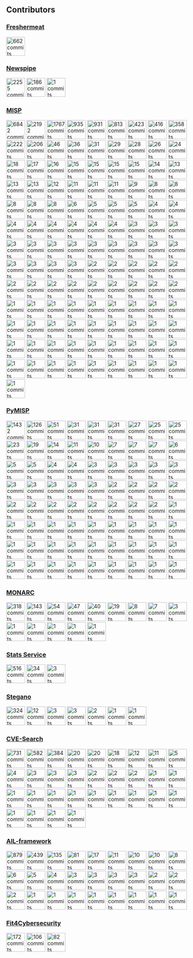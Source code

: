 

## Contributors

### [Freshermeat](https://sr.ht/~cedric/freshermeat)

<!-- contributors-freshermeat starts -->
<a href="https://github.com/cedricbonhomme"><img src="https://avatars.githubusercontent.com/u/465400?s=100&v=4" title="662 commits" width="50px" /></a>
<!-- contributors-freshermeat ends -->


### [Newspipe](https://sr.ht/~cedric/newspipe)

<!-- contributors-newspipe starts -->
<a href="https://github.com/cedricbonhomme"><img src="https://avatars.githubusercontent.com/u/465400?s=100&v=4" title="2255 commits" width="50px" /></a>
<a href="https://github.com/jaesivsm"><img src="https://avatars.githubusercontent.com/u/1969240?s=100&v=4" title="186 commits" width="50px" /></a>
<a href="https://github.com/EdwardBetts"><img src="https://avatars.githubusercontent.com/u/3818?s=100&v=4" title="1 commits" width="50px" /></a>
<!-- contributors-newspipe ends -->


### [MISP](https://github.com/MISP/MISP)

<!-- contributors-MISP starts -->
<a href="https://github.com/iglocska"><img src="https://avatars.githubusercontent.com/u/3668672?s=100&v=4" title="6842 commits" width="50px" /></a>
<a href="https://github.com/mokaddem"><img src="https://avatars.githubusercontent.com/u/6977223?s=100&v=4" title="2192 commits" width="50px" /></a>
<a href="https://github.com/chrisr3d"><img src="https://avatars.githubusercontent.com/u/16307976?s=100&v=4" title="1767 commits" width="50px" /></a>
<a href="https://github.com/adulau"><img src="https://avatars.githubusercontent.com/u/3309?s=100&v=4" title="935 commits" width="50px" /></a>
<a href="https://github.com/JakubOnderka"><img src="https://avatars.githubusercontent.com/u/163343?s=100&v=4" title="931 commits" width="50px" /></a>
<a href="https://github.com/SteveClement"><img src="https://avatars.githubusercontent.com/u/362025?s=100&v=4" title="813 commits" width="50px" /></a>
<a href="https://github.com/noud"><img src="https://avatars.githubusercontent.com/u/1333629?s=100&v=4" title="423 commits" width="50px" /></a>
<a href="https://github.com/cvandeplas"><img src="https://avatars.githubusercontent.com/u/1073662?s=100&v=4" title="416 commits" width="50px" /></a>
<a href="https://github.com/Rafiot"><img src="https://avatars.githubusercontent.com/u/248875?s=100&v=4" title="358 commits" width="50px" /></a>
<a href="https://github.com/rotanid"><img src="https://avatars.githubusercontent.com/u/654617?s=100&v=4" title="222 commits" width="50px" /></a>
<a href="https://github.com/RichieB2B"><img src="https://avatars.githubusercontent.com/u/1461970?s=100&v=4" title="206 commits" width="50px" /></a>
<a href="https://github.com/FloatingGhost"><img src="https://avatars.githubusercontent.com/u/4086403?s=100&v=4" title="46 commits" width="50px" /></a>
<a href="https://github.com/vpiserchia"><img src="https://avatars.githubusercontent.com/u/2363618?s=100&v=4" title="36 commits" width="50px" /></a>
<a href="https://github.com/deresz"><img src="https://avatars.githubusercontent.com/u/2729811?s=100&v=4" title="31 commits" width="50px" /></a>
<a href="https://github.com/cristianbell"><img src="https://avatars.githubusercontent.com/u/13049554?s=100&v=4" title="29 commits" width="50px" /></a>
<a href="https://github.com/4ekin"><img src="https://avatars.githubusercontent.com/u/2716639?s=100&v=4" title="28 commits" width="50px" /></a>
<a href="https://github.com/zaphodef"><img src="https://avatars.githubusercontent.com/u/18658828?s=100&v=4" title="26 commits" width="50px" /></a>
<a href="https://github.com/sfossen"><img src="https://avatars.githubusercontent.com/u/26934?s=100&v=4" title="24 commits" width="50px" /></a>
<a href="https://github.com/elhoim"><img src="https://avatars.githubusercontent.com/u/178521?s=100&v=4" title="18 commits" width="50px" /></a>
<a href="https://github.com/stricaud"><img src="https://avatars.githubusercontent.com/u/956069?s=100&v=4" title="17 commits" width="50px" /></a>
<a href="https://github.com/cedricbonhomme"><img src="https://avatars.githubusercontent.com/u/465400?s=100&v=4" title="16 commits" width="50px" /></a>
<a href="https://github.com/pettai"><img src="https://avatars.githubusercontent.com/u/3317462?s=100&v=4" title="15 commits" width="50px" /></a>
<a href="https://github.com/obert01"><img src="https://avatars.githubusercontent.com/u/6752874?s=100&v=4" title="15 commits" width="50px" /></a>
<a href="https://github.com/kscheetz"><img src="https://avatars.githubusercontent.com/u/7916199?s=100&v=4" title="15 commits" width="50px" /></a>
<a href="https://github.com/capile"><img src="https://avatars.githubusercontent.com/u/3648974?s=100&v=4" title="15 commits" width="50px" /></a>
<a href="https://github.com/jezkerwin"><img src="https://avatars.githubusercontent.com/u/1779665?s=100&v=4" title="14 commits" width="50px" /></a>
<a href="https://github.com/tomking2"><img src="https://avatars.githubusercontent.com/u/15731689?s=100&v=4" title="13 commits" width="50px" /></a>
<a href="https://github.com/cudeso"><img src="https://avatars.githubusercontent.com/u/256028?s=100&v=4" title="13 commits" width="50px" /></a>
<a href="https://github.com/aaronkaplan"><img src="https://avatars.githubusercontent.com/u/750019?s=100&v=4" title="13 commits" width="50px" /></a>
<a href="https://github.com/devnull-"><img src="https://avatars.githubusercontent.com/u/9305238?s=100&v=4" title="12 commits" width="50px" /></a>
<a href="https://github.com/Aks6193"><img src="https://avatars.githubusercontent.com/u/25454459?s=100&v=4" title="11 commits" width="50px" /></a>
<a href="https://github.com/jaegeral"><img src="https://avatars.githubusercontent.com/u/741037?s=100&v=4" title="11 commits" width="50px" /></a>
<a href="https://github.com/Xen0ph0n"><img src="https://avatars.githubusercontent.com/u/2313682?s=100&v=4" title="11 commits" width="50px" /></a>
<a href="https://github.com/ppanero"><img src="https://avatars.githubusercontent.com/u/6756943?s=100&v=4" title="9 commits" width="50px" /></a>
<a href="https://github.com/Golbark"><img src="https://avatars.githubusercontent.com/u/9538017?s=100&v=4" title="8 commits" width="50px" /></a>
<a href="https://github.com/kallix"><img src="https://avatars.githubusercontent.com/u/5512987?s=100&v=4" title="8 commits" width="50px" /></a>
<a href="https://github.com/deloittem"><img src="https://avatars.githubusercontent.com/u/14250017?s=100&v=4" title="8 commits" width="50px" /></a>
<a href="https://github.com/I-am-Sherlocked"><img src="https://avatars.githubusercontent.com/u/10660968?s=100&v=4" title="8 commits" width="50px" /></a>
<a href="https://github.com/ics"><img src="https://avatars.githubusercontent.com/u/108238?s=100&v=4" title="8 commits" width="50px" /></a>
<a href="https://github.com/FafnerKeyZee"><img src="https://avatars.githubusercontent.com/u/11160904?s=100&v=4" title="6 commits" width="50px" /></a>
<a href="https://github.com/challs"><img src="https://avatars.githubusercontent.com/u/3266094?s=100&v=4" title="5 commits" width="50px" /></a>
<a href="https://github.com/WaryWolf"><img src="https://avatars.githubusercontent.com/u/2182088?s=100&v=4" title="5 commits" width="50px" /></a>
<a href="https://github.com/pugilist"><img src="https://avatars.githubusercontent.com/u/4551980?s=100&v=4" title="5 commits" width="50px" /></a>
<a href="https://github.com/rmkml"><img src="https://avatars.githubusercontent.com/u/10365727?s=100&v=4" title="4 commits" width="50px" /></a>
<a href="https://github.com/coolacid"><img src="https://avatars.githubusercontent.com/u/1091410?s=100&v=4" title="4 commits" width="50px" /></a>
<a href="https://github.com/Applenice"><img src="https://avatars.githubusercontent.com/u/30207614?s=100&v=4" title="4 commits" width="50px" /></a>
<a href="https://github.com/JanSkalny"><img src="https://avatars.githubusercontent.com/u/5883407?s=100&v=4" title="4 commits" width="50px" /></a>
<a href="https://github.com/garanews"><img src="https://avatars.githubusercontent.com/u/16938405?s=100&v=4" title="4 commits" width="50px" /></a>
<a href="https://github.com/0xiso"><img src="https://avatars.githubusercontent.com/u/6024009?s=100&v=4" title="4 commits" width="50px" /></a>
<a href="https://github.com/3c7"><img src="https://avatars.githubusercontent.com/u/2846609?s=100&v=4" title="4 commits" width="50px" /></a>
<a href="https://github.com/truckydev"><img src="https://avatars.githubusercontent.com/u/17462115?s=100&v=4" title="4 commits" width="50px" /></a>
<a href="https://github.com/legoguy1000"><img src="https://avatars.githubusercontent.com/u/13125104?s=100&v=4" title="3 commits" width="50px" /></a>
<a href="https://github.com/gallypette"><img src="https://avatars.githubusercontent.com/u/329725?s=100&v=4" title="3 commits" width="50px" /></a>
<a href="https://github.com/liviuvalsan"><img src="https://avatars.githubusercontent.com/u/20833632?s=100&v=4" title="3 commits" width="50px" /></a>
<a href="https://github.com/chkp-aliaksandrt"><img src="https://avatars.githubusercontent.com/u/37109189?s=100&v=4" title="3 commits" width="50px" /></a>
<a href="https://github.com/eCrimeLabs"><img src="https://avatars.githubusercontent.com/u/14878613?s=100&v=4" title="3 commits" width="50px" /></a>
<a href="https://github.com/dawid-czarnecki"><img src="https://avatars.githubusercontent.com/u/17339154?s=100&v=4" title="3 commits" width="50px" /></a>
<a href="https://github.com/Lastpixl"><img src="https://avatars.githubusercontent.com/u/123660?s=100&v=4" title="3 commits" width="50px" /></a>
<a href="https://github.com/MattCarothers"><img src="https://avatars.githubusercontent.com/u/4381389?s=100&v=4" title="3 commits" width="50px" /></a>
<a href="https://github.com/jeromeleonard"><img src="https://avatars.githubusercontent.com/u/10532879?s=100&v=4" title="3 commits" width="50px" /></a>
<a href="https://github.com/milankowww"><img src="https://avatars.githubusercontent.com/u/16960843?s=100&v=4" title="3 commits" width="50px" /></a>
<a href="https://github.com/Delta-Sierra"><img src="https://avatars.githubusercontent.com/u/17081497?s=100&v=4" title="3 commits" width="50px" /></a>
<a href="https://github.com/panzertime"><img src="https://avatars.githubusercontent.com/u/6854027?s=100&v=4" title="3 commits" width="50px" /></a>
<a href="https://github.com/stinnux"><img src="https://avatars.githubusercontent.com/u/17176113?s=100&v=4" title="3 commits" width="50px" /></a>
<a href="https://github.com/squioc"><img src="https://avatars.githubusercontent.com/u/280824?s=100&v=4" title="3 commits" width="50px" /></a>
<a href="https://github.com/birdy42"><img src="https://avatars.githubusercontent.com/u/825492?s=100&v=4" title="3 commits" width="50px" /></a>
<a href="https://github.com/wllm-rbnt"><img src="https://avatars.githubusercontent.com/u/11647900?s=100&v=4" title="3 commits" width="50px" /></a>
<a href="https://github.com/Wachizungu"><img src="https://avatars.githubusercontent.com/u/9868873?s=100&v=4" title="2 commits" width="50px" /></a>
<a href="https://github.com/imidoriya"><img src="https://avatars.githubusercontent.com/u/45568592?s=100&v=4" title="2 commits" width="50px" /></a>
<a href="https://github.com/raw-data"><img src="https://avatars.githubusercontent.com/u/29753218?s=100&v=4" title="2 commits" width="50px" /></a>
<a href="https://github.com/juju4"><img src="https://avatars.githubusercontent.com/u/1300844?s=100&v=4" title="2 commits" width="50px" /></a>
<a href="https://github.com/edhoedt"><img src="https://avatars.githubusercontent.com/u/2240352?s=100&v=4" title="2 commits" width="50px" /></a>
<a href="https://github.com/sim0nx"><img src="https://avatars.githubusercontent.com/u/1769773?s=100&v=4" title="2 commits" width="50px" /></a>
<a href="https://github.com/nikofil"><img src="https://avatars.githubusercontent.com/u/5767669?s=100&v=4" title="2 commits" width="50px" /></a>
<a href="https://github.com/axpatito"><img src="https://avatars.githubusercontent.com/u/3860649?s=100&v=4" title="2 commits" width="50px" /></a>
<a href="https://github.com/netjinho"><img src="https://avatars.githubusercontent.com/u/11476054?s=100&v=4" title="2 commits" width="50px" /></a>
<a href="https://github.com/kalyparker"><img src="https://avatars.githubusercontent.com/u/12010905?s=100&v=4" title="2 commits" width="50px" /></a>
<a href="https://github.com/jonas-koeritz"><img src="https://avatars.githubusercontent.com/u/6485387?s=100&v=4" title="2 commits" width="50px" /></a>
<a href="https://github.com/treyka"><img src="https://avatars.githubusercontent.com/u/630301?s=100&v=4" title="2 commits" width="50px" /></a>
<a href="https://github.com/kirzaks"><img src="https://avatars.githubusercontent.com/u/17720113?s=100&v=4" title="2 commits" width="50px" /></a>
<a href="https://github.com/abulhol"><img src="https://avatars.githubusercontent.com/u/4851778?s=100&v=4" title="2 commits" width="50px" /></a>
<a href="https://github.com/marjatech"><img src="https://avatars.githubusercontent.com/u/72734273?s=100&v=4" title="1 commits" width="50px" /></a>
<a href="https://github.com/folbricht-stripe"><img src="https://avatars.githubusercontent.com/u/74916780?s=100&v=4" title="1 commits" width="50px" /></a>
<a href="https://github.com/korrosivesec"><img src="https://avatars.githubusercontent.com/u/1944268?s=100&v=4" title="1 commits" width="50px" /></a>
<a href="https://github.com/jtdroste"><img src="https://avatars.githubusercontent.com/u/734161?s=100&v=4" title="1 commits" width="50px" /></a>
<a href="https://github.com/vaclavbartos"><img src="https://avatars.githubusercontent.com/u/14043164?s=100&v=4" title="1 commits" width="50px" /></a>
<a href="https://github.com/VVX7"><img src="https://avatars.githubusercontent.com/u/46228229?s=100&v=4" title="1 commits" width="50px" /></a>
<a href="https://github.com/willurbanski"><img src="https://avatars.githubusercontent.com/u/57372819?s=100&v=4" title="1 commits" width="50px" /></a>
<a href="https://github.com/ag-michael"><img src="https://avatars.githubusercontent.com/u/39683291?s=100&v=4" title="1 commits" width="50px" /></a>
<a href="https://github.com/tweemeterjop"><img src="https://avatars.githubusercontent.com/u/3155112?s=100&v=4" title="1 commits" width="50px" /></a>
<a href="https://github.com/iwitz"><img src="https://avatars.githubusercontent.com/u/19936089?s=100&v=4" title="1 commits" width="50px" /></a>
<a href="https://github.com/andir"><img src="https://avatars.githubusercontent.com/u/638836?s=100&v=4" title="1 commits" width="50px" /></a>
<a href="https://github.com/Sh3idan"><img src="https://avatars.githubusercontent.com/u/37596668?s=100&v=4" title="1 commits" width="50px" /></a>
<a href="https://github.com/ruiwen"><img src="https://avatars.githubusercontent.com/u/307558?s=100&v=4" title="1 commits" width="50px" /></a>
<a href="https://github.com/rommelfs"><img src="https://avatars.githubusercontent.com/u/274748?s=100&v=4" title="1 commits" width="50px" /></a>
<a href="https://github.com/pbolduc-work"><img src="https://avatars.githubusercontent.com/u/62303150?s=100&v=4" title="1 commits" width="50px" /></a>
<a href="https://github.com/crford"><img src="https://avatars.githubusercontent.com/u/34066604?s=100&v=4" title="1 commits" width="50px" /></a>
<a href="https://github.com/lhirlimann"><img src="https://avatars.githubusercontent.com/u/415751?s=100&v=4" title="1 commits" width="50px" /></a>
<a href="https://github.com/droe"><img src="https://avatars.githubusercontent.com/u/749226?s=100&v=4" title="1 commits" width="50px" /></a>
<a href="https://github.com/cryptba1"><img src="https://avatars.githubusercontent.com/u/39135076?s=100&v=4" title="1 commits" width="50px" /></a>
<a href="https://github.com/stephengroat"><img src="https://avatars.githubusercontent.com/u/1159138?s=100&v=4" title="1 commits" width="50px" /></a>
<a href="https://github.com/g7"><img src="https://avatars.githubusercontent.com/u/92799?s=100&v=4" title="1 commits" width="50px" /></a>
<a href="https://github.com/jurg"><img src="https://avatars.githubusercontent.com/u/255318?s=100&v=4" title="1 commits" width="50px" /></a>
<a href="https://github.com/mogods"><img src="https://avatars.githubusercontent.com/u/20953483?s=100&v=4" title="1 commits" width="50px" /></a>
<a href="https://github.com/tsgsecops"><img src="https://avatars.githubusercontent.com/u/32331867?s=100&v=4" title="1 commits" width="50px" /></a>
<a href="https://github.com/SHSauler"><img src="https://avatars.githubusercontent.com/u/8420509?s=100&v=4" title="1 commits" width="50px" /></a>
<a href="https://github.com/kajogo777"><img src="https://avatars.githubusercontent.com/u/10531031?s=100&v=4" title="1 commits" width="50px" /></a>
<a href="https://github.com/rmarsollier"><img src="https://avatars.githubusercontent.com/u/16244397?s=100&v=4" title="1 commits" width="50px" /></a>
<a href="https://github.com/kx499"><img src="https://avatars.githubusercontent.com/u/3334810?s=100&v=4" title="1 commits" width="50px" /></a>
<a href="https://github.com/BenDrysdale"><img src="https://avatars.githubusercontent.com/u/7750798?s=100&v=4" title="1 commits" width="50px" /></a>
<a href="https://github.com/TheDr1ver"><img src="https://avatars.githubusercontent.com/u/6147794?s=100&v=4" title="1 commits" width="50px" /></a>
<a href="https://github.com/peasead"><img src="https://avatars.githubusercontent.com/u/7442091?s=100&v=4" title="1 commits" width="50px" /></a>
<a href="https://github.com/gitter-badger"><img src="https://avatars.githubusercontent.com/u/8518239?s=100&v=4" title="1 commits" width="50px" /></a>
<a href="https://github.com/Deventual"><img src="https://avatars.githubusercontent.com/u/7035285?s=100&v=4" title="1 commits" width="50px" /></a>
<a href="https://github.com/koenigswinter"><img src="https://avatars.githubusercontent.com/u/381256?s=100&v=4" title="1 commits" width="50px" /></a>
<a href="https://github.com/nullprobe"><img src="https://avatars.githubusercontent.com/u/2757396?s=100&v=4" title="1 commits" width="50px" /></a>
<a href="https://github.com/bemre"><img src="https://avatars.githubusercontent.com/u/51360?s=100&v=4" title="1 commits" width="50px" /></a>
<a href="https://github.com/remg427"><img src="https://avatars.githubusercontent.com/u/5524371?s=100&v=4" title="1 commits" width="50px" /></a>
<!-- contributors-MISP ends -->


### [PyMISP](https://github.com/MISP/PyMISP)

<!-- contributors-PyMISP starts -->
<a href="https://github.com/Rafiot"><img src="https://avatars.githubusercontent.com/u/248875?s=100&v=4" title="1432 commits" width="50px" /></a>
<a href="https://github.com/adulau"><img src="https://avatars.githubusercontent.com/u/3309?s=100&v=4" title="126 commits" width="50px" /></a>
<a href="https://github.com/Delta-Sierra"><img src="https://avatars.githubusercontent.com/u/17081497?s=100&v=4" title="51 commits" width="50px" /></a>
<a href="https://github.com/mokaddem"><img src="https://avatars.githubusercontent.com/u/6977223?s=100&v=4" title="31 commits" width="50px" /></a>
<a href="https://github.com/VincentFalc"><img src="https://avatars.githubusercontent.com/u/39620263?s=100&v=4" title="31 commits" width="50px" /></a>
<a href="https://github.com/FloatingGhost"><img src="https://avatars.githubusercontent.com/u/4086403?s=100&v=4" title="31 commits" width="50px" /></a>
<a href="https://github.com/cudeso"><img src="https://avatars.githubusercontent.com/u/256028?s=100&v=4" title="27 commits" width="50px" /></a>
<a href="https://github.com/tomking2"><img src="https://avatars.githubusercontent.com/u/15731689?s=100&v=4" title="25 commits" width="50px" /></a>
<a href="https://github.com/iglocska"><img src="https://avatars.githubusercontent.com/u/3668672?s=100&v=4" title="25 commits" width="50px" /></a>
<a href="https://github.com/cvandeplas"><img src="https://avatars.githubusercontent.com/u/1073662?s=100&v=4" title="23 commits" width="50px" /></a>
<a href="https://github.com/SteveClement"><img src="https://avatars.githubusercontent.com/u/362025?s=100&v=4" title="19 commits" width="50px" /></a>
<a href="https://github.com/JakubOnderka"><img src="https://avatars.githubusercontent.com/u/163343?s=100&v=4" title="14 commits" width="50px" /></a>
<a href="https://github.com/VVX7"><img src="https://avatars.githubusercontent.com/u/46228229?s=100&v=4" title="11 commits" width="50px" /></a>
<a href="https://github.com/RichieB2B"><img src="https://avatars.githubusercontent.com/u/1461970?s=100&v=4" title="10 commits" width="50px" /></a>
<a href="https://github.com/mback2k"><img src="https://avatars.githubusercontent.com/u/231943?s=100&v=4" title="7 commits" width="50px" /></a>
<a href="https://github.com/3c7"><img src="https://avatars.githubusercontent.com/u/2846609?s=100&v=4" title="7 commits" width="50px" /></a>
<a href="https://github.com/c-goes"><img src="https://avatars.githubusercontent.com/u/23212798?s=100&v=4" title="7 commits" width="50px" /></a>
<a href="https://github.com/wagner-certat"><img src="https://avatars.githubusercontent.com/u/25031221?s=100&v=4" title="6 commits" width="50px" /></a>
<a href="https://github.com/nbareil"><img src="https://avatars.githubusercontent.com/u/115087?s=100&v=4" title="5 commits" width="50px" /></a>
<a href="https://github.com/jaegeral"><img src="https://avatars.githubusercontent.com/u/741037?s=100&v=4" title="5 commits" width="50px" /></a>
<a href="https://github.com/paalbra"><img src="https://avatars.githubusercontent.com/u/265215?s=100&v=4" title="4 commits" width="50px" /></a>
<a href="https://github.com/sthagen"><img src="https://avatars.githubusercontent.com/u/450800?s=100&v=4" title="4 commits" width="50px" /></a>
<a href="https://github.com/seamustuohy"><img src="https://avatars.githubusercontent.com/u/1226247?s=100&v=4" title="3 commits" width="50px" /></a>
<a href="https://github.com/turtlefac3"><img src="https://avatars.githubusercontent.com/u/55850580?s=100&v=4" title="3 commits" width="50px" /></a>
<a href="https://github.com/chrisr3d"><img src="https://avatars.githubusercontent.com/u/16307976?s=100&v=4" title="3 commits" width="50px" /></a>
<a href="https://github.com/sim0nx"><img src="https://avatars.githubusercontent.com/u/1769773?s=100&v=4" title="3 commits" width="50px" /></a>
<a href="https://github.com/netjinho"><img src="https://avatars.githubusercontent.com/u/11476054?s=100&v=4" title="3 commits" width="50px" /></a>
<a href="https://github.com/korrosivesec"><img src="https://avatars.githubusercontent.com/u/1944268?s=100&v=4" title="3 commits" width="50px" /></a>
<a href="https://github.com/raw-data"><img src="https://avatars.githubusercontent.com/u/29753218?s=100&v=4" title="3 commits" width="50px" /></a>
<a href="https://github.com/bernhl"><img src="https://avatars.githubusercontent.com/u/15350042?s=100&v=4" title="3 commits" width="50px" /></a>
<a href="https://github.com/rmarsollier"><img src="https://avatars.githubusercontent.com/u/16244397?s=100&v=4" title="3 commits" width="50px" /></a>
<a href="https://github.com/jbremer"><img src="https://avatars.githubusercontent.com/u/1148773?s=100&v=4" title="3 commits" width="50px" /></a>
<a href="https://github.com/remydewa"><img src="https://avatars.githubusercontent.com/u/53039170?s=100&v=4" title="2 commits" width="50px" /></a>
<a href="https://github.com/chrisinmtown"><img src="https://avatars.githubusercontent.com/u/10234212?s=100&v=4" title="2 commits" width="50px" /></a>
<a href="https://github.com/garanews"><img src="https://avatars.githubusercontent.com/u/16938405?s=100&v=4" title="2 commits" width="50px" /></a>
<a href="https://github.com/kovacsbalu"><img src="https://avatars.githubusercontent.com/u/3726055?s=100&v=4" title="2 commits" width="50px" /></a>
<a href="https://github.com/t3llf1r"><img src="https://avatars.githubusercontent.com/u/75361572?s=100&v=4" title="2 commits" width="50px" /></a>
<a href="https://github.com/cipherlock"><img src="https://avatars.githubusercontent.com/u/33454995?s=100&v=4" title="2 commits" width="50px" /></a>
<a href="https://github.com/aparriel"><img src="https://avatars.githubusercontent.com/u/28621435?s=100&v=4" title="2 commits" width="50px" /></a>
<a href="https://github.com/PaulSec"><img src="https://avatars.githubusercontent.com/u/4060683?s=100&v=4" title="2 commits" width="50px" /></a>
<a href="https://github.com/squioc"><img src="https://avatars.githubusercontent.com/u/280824?s=100&v=4" title="2 commits" width="50px" /></a>
<a href="https://github.com/plutec"><img src="https://avatars.githubusercontent.com/u/444620?s=100&v=4" title="2 commits" width="50px" /></a>
<a href="https://github.com/TheDr1ver"><img src="https://avatars.githubusercontent.com/u/6147794?s=100&v=4" title="2 commits" width="50px" /></a>
<a href="https://github.com/grolinet"><img src="https://avatars.githubusercontent.com/u/14868599?s=100&v=4" title="2 commits" width="50px" /></a>
<a href="https://github.com/nighttardis"><img src="https://avatars.githubusercontent.com/u/12703968?s=100&v=4" title="1 commits" width="50px" /></a>
<a href="https://github.com/kuselfu"><img src="https://avatars.githubusercontent.com/u/72789379?s=100&v=4" title="1 commits" width="50px" /></a>
<a href="https://github.com/pudo"><img src="https://avatars.githubusercontent.com/u/41628?s=100&v=4" title="1 commits" width="50px" /></a>
<a href="https://github.com/imidoriya"><img src="https://avatars.githubusercontent.com/u/45568592?s=100&v=4" title="1 commits" width="50px" /></a>
<a href="https://github.com/ninoseki"><img src="https://avatars.githubusercontent.com/u/291028?s=100&v=4" title="1 commits" width="50px" /></a>
<a href="https://github.com/Shortfinga"><img src="https://avatars.githubusercontent.com/u/5101414?s=100&v=4" title="1 commits" width="50px" /></a>
<a href="https://github.com/ancailliau"><img src="https://avatars.githubusercontent.com/u/28399?s=100&v=4" title="1 commits" width="50px" /></a>
<a href="https://github.com/0xThiebaut"><img src="https://avatars.githubusercontent.com/u/46688461?s=100&v=4" title="1 commits" width="50px" /></a>
<a href="https://github.com/github-pba"><img src="https://avatars.githubusercontent.com/u/50981940?s=100&v=4" title="1 commits" width="50px" /></a>
<a href="https://github.com/Wachizungu"><img src="https://avatars.githubusercontent.com/u/9868873?s=100&v=4" title="1 commits" width="50px" /></a>
<a href="https://github.com/dawid-czarnecki"><img src="https://avatars.githubusercontent.com/u/17339154?s=100&v=4" title="1 commits" width="50px" /></a>
<a href="https://github.com/juju4"><img src="https://avatars.githubusercontent.com/u/1300844?s=100&v=4" title="1 commits" width="50px" /></a>
<a href="https://github.com/DragonDev1906"><img src="https://avatars.githubusercontent.com/u/8270201?s=100&v=4" title="1 commits" width="50px" /></a>
<a href="https://github.com/Lastpixl"><img src="https://avatars.githubusercontent.com/u/123660?s=100&v=4" title="1 commits" width="50px" /></a>
<a href="https://github.com/0xiso"><img src="https://avatars.githubusercontent.com/u/6024009?s=100&v=4" title="1 commits" width="50px" /></a>
<a href="https://github.com/mlodic"><img src="https://avatars.githubusercontent.com/u/30625432?s=100&v=4" title="1 commits" width="50px" /></a>
<a href="https://github.com/dadokkio"><img src="https://avatars.githubusercontent.com/u/355183?s=100&v=4" title="1 commits" width="50px" /></a>
<a href="https://github.com/truckydev"><img src="https://avatars.githubusercontent.com/u/17462115?s=100&v=4" title="1 commits" width="50px" /></a>
<a href="https://github.com/kfaber"><img src="https://avatars.githubusercontent.com/u/4570326?s=100&v=4" title="1 commits" width="50px" /></a>
<a href="https://github.com/kajogo777"><img src="https://avatars.githubusercontent.com/u/10531031?s=100&v=4" title="1 commits" width="50px" /></a>
<a href="https://github.com/YacineKhamis"><img src="https://avatars.githubusercontent.com/u/7416481?s=100&v=4" title="1 commits" width="50px" /></a>
<a href="https://github.com/sebix"><img src="https://avatars.githubusercontent.com/u/199050?s=100&v=4" title="1 commits" width="50px" /></a>
<a href="https://github.com/KennethAdamMiller"><img src="https://avatars.githubusercontent.com/u/2431966?s=100&v=4" title="1 commits" width="50px" /></a>
<a href="https://github.com/ANSSI-BSOD"><img src="https://avatars.githubusercontent.com/u/17572412?s=100&v=4" title="1 commits" width="50px" /></a>
<a href="https://github.com/kevthehermit"><img src="https://avatars.githubusercontent.com/u/2545096?s=100&v=4" title="1 commits" width="50px" /></a>
<a href="https://github.com/urbanski"><img src="https://avatars.githubusercontent.com/u/218379?s=100&v=4" title="1 commits" width="50px" /></a>
<a href="https://github.com/Starow"><img src="https://avatars.githubusercontent.com/u/6065469?s=100&v=4" title="1 commits" width="50px" /></a>
<a href="https://github.com/didelphodon"><img src="https://avatars.githubusercontent.com/u/10989525?s=100&v=4" title="1 commits" width="50px" /></a>
<!-- contributors-PyMISP ends -->


### [MONARC](https://github.com/monarc-project/MonarcAppFO)

<!-- contributors-MonarcAppFO starts -->
<a href="https://github.com/cedricbonhomme"><img src="https://avatars.githubusercontent.com/u/465400?s=100&v=4" title="318 commits" width="50px" /></a>
<a href="https://github.com/ruslanbaidan"><img src="https://avatars.githubusercontent.com/u/3246171?s=100&v=4" title="143 commits" width="50px" /></a>
<a href="https://github.com/xplodwild"><img src="https://avatars.githubusercontent.com/u/1205428?s=100&v=4" title="54 commits" width="50px" /></a>
<a href="https://github.com/thomas-netlor"><img src="https://avatars.githubusercontent.com/u/4964617?s=100&v=4" title="47 commits" width="50px" /></a>
<a href="https://github.com/jfrocha"><img src="https://avatars.githubusercontent.com/u/2930955?s=100&v=4" title="40 commits" width="50px" /></a>
<a href="https://github.com/ppaulis"><img src="https://avatars.githubusercontent.com/u/1609503?s=100&v=4" title="19 commits" width="50px" /></a>
<a href="https://github.com/cyrilrouyer"><img src="https://avatars.githubusercontent.com/u/23081586?s=100&v=4" title="8 commits" width="50px" /></a>
<a href="https://github.com/jerolomb"><img src="https://avatars.githubusercontent.com/u/18661517?s=100&v=4" title="7 commits" width="50px" /></a>
<a href="https://github.com/cheah96"><img src="https://avatars.githubusercontent.com/u/37674123?s=100&v=4" title="3 commits" width="50px" /></a>
<a href="https://github.com/wllm-rbnt"><img src="https://avatars.githubusercontent.com/u/11647900?s=100&v=4" title="1 commits" width="50px" /></a>
<a href="https://github.com/jiihaanee"><img src="https://avatars.githubusercontent.com/u/23482104?s=100&v=4" title="1 commits" width="50px" /></a>
<a href="https://github.com/harchoumi"><img src="https://avatars.githubusercontent.com/u/6995784?s=100&v=4" title="1 commits" width="50px" /></a>
<a href="https://github.com/YacineKhamis"><img src="https://avatars.githubusercontent.com/u/7416481?s=100&v=4" title="1 commits" width="50px" /></a>
<a href="https://github.com/msfaxi"><img src="https://avatars.githubusercontent.com/u/3328977?s=100&v=4" title="1 commits" width="50px" /></a>
<!-- contributors-MonarcAppFO ends -->


### [Stats Service](https://github.com/monarc-project/stats-service)

<!-- contributors-stats-service starts -->
<a href="https://github.com/cedricbonhomme"><img src="https://avatars.githubusercontent.com/u/465400?s=100&v=4" title="516 commits" width="50px" /></a>
<a href="https://github.com/ruslanbaidan"><img src="https://avatars.githubusercontent.com/u/3246171?s=100&v=4" title="34 commits" width="50px" /></a>
<a href="https://github.com/jfrocha"><img src="https://avatars.githubusercontent.com/u/2930955?s=100&v=4" title="3 commits" width="50px" /></a>
<!-- contributors-stats-service ends -->


### [Stegano](https://sr.ht/~cedric/stegano)

<!-- contributors-stegano starts -->
<a href="https://github.com/cedricbonhomme"><img src="https://avatars.githubusercontent.com/u/465400?s=100&v=4" title="324 commits" width="50px" /></a>
<a href="https://github.com/AdrienCos"><img src="https://avatars.githubusercontent.com/u/25573947?s=100&v=4" title="12 commits" width="50px" /></a>
<a href="https://github.com/maxwellgerber"><img src="https://avatars.githubusercontent.com/u/11035210?s=100&v=4" title="3 commits" width="50px" /></a>
<a href="https://github.com/andyroberts"><img src="https://avatars.githubusercontent.com/u/831044?s=100&v=4" title="3 commits" width="50px" /></a>
<a href="https://github.com/sh4nks"><img src="https://avatars.githubusercontent.com/u/1510708?s=100&v=4" title="2 commits" width="50px" /></a>
<a href="https://github.com/BoboTiG"><img src="https://avatars.githubusercontent.com/u/2033598?s=100&v=4" title="1 commits" width="50px" /></a>
<a href="https://github.com/pannal"><img src="https://avatars.githubusercontent.com/u/1359593?s=100&v=4" title="1 commits" width="50px" /></a>
<!-- contributors-stegano ends -->


### [CVE-Search](https://github.com/cve-search/cve-search)

<!-- contributors-cve-search starts -->
<a href="https://github.com/PidgeyL"><img src="https://avatars.githubusercontent.com/u/8830839?s=100&v=4" title="731 commits" width="50px" /></a>
<a href="https://github.com/adulau"><img src="https://avatars.githubusercontent.com/u/3309?s=100&v=4" title="582 commits" width="50px" /></a>
<a href="https://github.com/P-T-I"><img src="https://avatars.githubusercontent.com/u/11720165?s=100&v=4" title="384 commits" width="50px" /></a>
<a href="https://github.com/mdeous"><img src="https://avatars.githubusercontent.com/u/393165?s=100&v=4" title="20 commits" width="50px" /></a>
<a href="https://github.com/wimremes"><img src="https://avatars.githubusercontent.com/u/1710311?s=100&v=4" title="20 commits" width="50px" /></a>
<a href="https://github.com/psychedelys"><img src="https://avatars.githubusercontent.com/u/1389006?s=100&v=4" title="18 commits" width="50px" /></a>
<a href="https://github.com/AZobec"><img src="https://avatars.githubusercontent.com/u/6973759?s=100&v=4" title="12 commits" width="50px" /></a>
<a href="https://github.com/kairis"><img src="https://avatars.githubusercontent.com/u/8766250?s=100&v=4" title="11 commits" width="50px" /></a>
<a href="https://github.com/chervaliery"><img src="https://avatars.githubusercontent.com/u/10849551?s=100&v=4" title="5 commits" width="50px" /></a>
<a href="https://github.com/janidetiger"><img src="https://avatars.githubusercontent.com/u/48528115?s=100&v=4" title="4 commits" width="50px" /></a>
<a href="https://github.com/RoccovanAsselt"><img src="https://avatars.githubusercontent.com/u/7493024?s=100&v=4" title="3 commits" width="50px" /></a>
<a href="https://github.com/lvets"><img src="https://avatars.githubusercontent.com/u/4215920?s=100&v=4" title="3 commits" width="50px" /></a>
<a href="https://github.com/timeemit"><img src="https://avatars.githubusercontent.com/u/874691?s=100&v=4" title="3 commits" width="50px" /></a>
<a href="https://github.com/IrootGeek"><img src="https://avatars.githubusercontent.com/u/27358580?s=100&v=4" title="2 commits" width="50px" /></a>
<a href="https://github.com/jbmaillet"><img src="https://avatars.githubusercontent.com/u/2813729?s=100&v=4" title="2 commits" width="50px" /></a>
<a href="https://github.com/Rafiot"><img src="https://avatars.githubusercontent.com/u/248875?s=100&v=4" title="2 commits" width="50px" /></a>
<a href="https://github.com/tydeu"><img src="https://avatars.githubusercontent.com/u/9020483?s=100&v=4" title="1 commits" width="50px" /></a>
<a href="https://github.com/eaydin"><img src="https://avatars.githubusercontent.com/u/1251030?s=100&v=4" title="1 commits" width="50px" /></a>
<a href="https://github.com/guiguitodelperuu"><img src="https://avatars.githubusercontent.com/u/56117283?s=100&v=4" title="1 commits" width="50px" /></a>
<a href="https://github.com/SteveClement"><img src="https://avatars.githubusercontent.com/u/362025?s=100&v=4" title="1 commits" width="50px" /></a>
<a href="https://github.com/Alexandre-Bartel"><img src="https://avatars.githubusercontent.com/u/655248?s=100&v=4" title="1 commits" width="50px" /></a>
<a href="https://github.com/Patristo"><img src="https://avatars.githubusercontent.com/u/38544606?s=100&v=4" title="1 commits" width="50px" /></a>
<a href="https://github.com/igama"><img src="https://avatars.githubusercontent.com/u/76993?s=100&v=4" title="1 commits" width="50px" /></a>
<a href="https://github.com/rmarsollier"><img src="https://avatars.githubusercontent.com/u/16244397?s=100&v=4" title="1 commits" width="50px" /></a>
<a href="https://github.com/sec9"><img src="https://avatars.githubusercontent.com/u/17904770?s=100&v=4" title="1 commits" width="50px" /></a>
<a href="https://github.com/gitter-badger"><img src="https://avatars.githubusercontent.com/u/8518239?s=100&v=4" title="1 commits" width="50px" /></a>
<a href="https://github.com/maxhbr"><img src="https://avatars.githubusercontent.com/u/1187050?s=100&v=4" title="1 commits" width="50px" /></a>
<a href="https://github.com/mathrock"><img src="https://avatars.githubusercontent.com/u/30048?s=100&v=4" title="1 commits" width="50px" /></a>
<a href="https://github.com/treyka"><img src="https://avatars.githubusercontent.com/u/630301?s=100&v=4" title="1 commits" width="50px" /></a>
<a href="https://github.com/pchaigno"><img src="https://avatars.githubusercontent.com/u/1764210?s=100&v=4" title="1 commits" width="50px" /></a>
<a href="https://github.com/xme"><img src="https://avatars.githubusercontent.com/u/480944?s=100&v=4" title="1 commits" width="50px" /></a>
<!-- contributors-cve-search ends -->

### [AIL-framework](https://github.com/CIRCL/AIL-framework)

<!-- contributors-AIL-framework starts -->
<a href="https://github.com/Terrtia"><img src="https://avatars.githubusercontent.com/u/8857208?s=100&v=4" title="879 commits" width="50px" /></a>
<a href="https://github.com/mokaddem"><img src="https://avatars.githubusercontent.com/u/6977223?s=100&v=4" title="439 commits" width="50px" /></a>
<a href="https://github.com/adulau"><img src="https://avatars.githubusercontent.com/u/3309?s=100&v=4" title="135 commits" width="50px" /></a>
<a href="https://github.com/Rafiot"><img src="https://avatars.githubusercontent.com/u/248875?s=100&v=4" title="81 commits" width="50px" /></a>
<a href="https://github.com/SteveClement"><img src="https://avatars.githubusercontent.com/u/362025?s=100&v=4" title="17 commits" width="50px" /></a>
<a href="https://github.com/sw-pschmied"><img src="https://avatars.githubusercontent.com/u/15813113?s=100&v=4" title="11 commits" width="50px" /></a>
<a href="https://github.com/kovacsbalu"><img src="https://avatars.githubusercontent.com/u/3726055?s=100&v=4" title="10 commits" width="50px" /></a>
<a href="https://github.com/Starow"><img src="https://avatars.githubusercontent.com/u/6065469?s=100&v=4" title="10 commits" width="50px" /></a>
<a href="https://github.com/xme"><img src="https://avatars.githubusercontent.com/u/480944?s=100&v=4" title="8 commits" width="50px" /></a>
<a href="https://github.com/PaulSec"><img src="https://avatars.githubusercontent.com/u/4060683?s=100&v=4" title="6 commits" width="50px" /></a>
<a href="https://github.com/stamparm"><img src="https://avatars.githubusercontent.com/u/921555?s=100&v=4" title="5 commits" width="50px" /></a>
<a href="https://github.com/jhedden"><img src="https://avatars.githubusercontent.com/u/2622954?s=100&v=4" title="4 commits" width="50px" /></a>
<a href="https://github.com/WimpyMan"><img src="https://avatars.githubusercontent.com/u/12594973?s=100&v=4" title="3 commits" width="50px" /></a>
<a href="https://github.com/obilodeau"><img src="https://avatars.githubusercontent.com/u/546325?s=100&v=4" title="3 commits" width="50px" /></a>
<a href="https://github.com/Alainfou"><img src="https://avatars.githubusercontent.com/u/1525501?s=100&v=4" title="3 commits" width="50px" /></a>
<a href="https://github.com/blackbern"><img src="https://avatars.githubusercontent.com/u/6016881?s=100&v=4" title="3 commits" width="50px" /></a>
<a href="https://github.com/petmi627"><img src="https://avatars.githubusercontent.com/u/26305009?s=100&v=4" title="2 commits" width="50px" /></a>
<a href="https://github.com/drnguyen"><img src="https://avatars.githubusercontent.com/u/15685704?s=100&v=4" title="2 commits" width="50px" /></a>
<a href="https://github.com/rommelfs"><img src="https://avatars.githubusercontent.com/u/274748?s=100&v=4" title="2 commits" width="50px" /></a>
<a href="https://github.com/gallypette"><img src="https://avatars.githubusercontent.com/u/329725?s=100&v=4" title="1 commits" width="50px" /></a>
<a href="https://github.com/ronaldtf"><img src="https://avatars.githubusercontent.com/u/10974337?s=100&v=4" title="1 commits" width="50px" /></a>
<a href="https://github.com/mangelft"><img src="https://avatars.githubusercontent.com/u/35041797?s=100&v=4" title="1 commits" width="50px" /></a>
<a href="https://github.com/swedishmike"><img src="https://avatars.githubusercontent.com/u/8100625?s=100&v=4" title="1 commits" width="50px" /></a>
<a href="https://github.com/raw-data"><img src="https://avatars.githubusercontent.com/u/29753218?s=100&v=4" title="1 commits" width="50px" /></a>
<a href="https://github.com/ninoseki"><img src="https://avatars.githubusercontent.com/u/291028?s=100&v=4" title="1 commits" width="50px" /></a>
<a href="https://github.com/jumojer"><img src="https://avatars.githubusercontent.com/u/5885106?s=100&v=4" title="1 commits" width="50px" /></a>
<a href="https://github.com/cudeso"><img src="https://avatars.githubusercontent.com/u/256028?s=100&v=4" title="1 commits" width="50px" /></a>
<!-- contributors-AIL-framework ends -->


### [Fit4Cybersecurity](https://github.com/CASES-LU/Fit4Cybersecurity)

<!-- contributors-Fit4Cybersecurity starts -->
<a href="https://github.com/cedricbonhomme"><img src="https://avatars.githubusercontent.com/u/465400?s=100&v=4" title="172 commits" width="50px" /></a>
<a href="https://github.com/ruslanbaidan"><img src="https://avatars.githubusercontent.com/u/3246171?s=100&v=4" title="106 commits" width="50px" /></a>
<a href="https://github.com/eurodude"><img src="https://avatars.githubusercontent.com/u/2759834?s=100&v=4" title="82 commits" width="50px" /></a>
<!-- contributors-Fit4Cybersecurity ends -->
